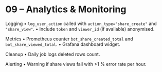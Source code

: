 # 09 – Analytics & Monitoring

Logging
• `log_user_action` called with `action_type="share_create"` and `"share_view"`.
• Include `token` and `viewer_id` (if available) anonymised.

Metrics
• Prometheus counter `bot_share_created_total` and `bot_share_viewed_total`.
• Grafana dashboard widget.

Cleanup
• Daily job logs deleted rows count.

Alerting
• Warning if share views fail with >1 % error rate per hour. 